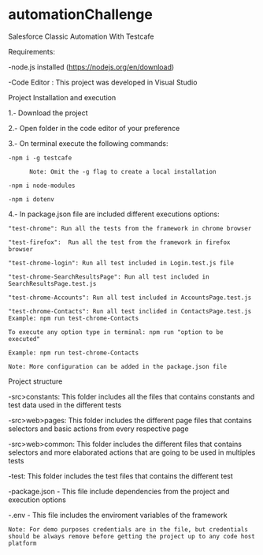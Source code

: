 # automationChallenge

Salesforce Classic Automation With Testcafe

Requirements:

-node.js installed (https://nodejs.org/en/download)

-Code Editor : This project was developed in Visual Studio



Project Installation and execution

1.- Download the project

2.- Open folder in the code editor of your preference

3.- On terminal execute the following commands:
    
    -npm i -g testcafe                    
         
          Note: Omit the -g flag to create a local installation
   
    -npm i node-modules
   
    -npm i dotenv


4.- In package.json file are included different executions options: 
    
    "test-chrome": Run all the tests from the framework in chrome browser
    
    "test-firefox":  Run all the test from the framework in firefox browser
    
    "test-chrome-login": Run all test included in Login.test.js file
    
    "test-chrome-SearchResultsPage": Run all test included in SearchResultsPage.test.js 
   
    "test-chrome-Accounts": Run all test included in AccountsPage.test.js
    
    "test-chrome-Contacts": Run all test inclided in ContactsPage.test.js Example: npm run test-chrome-Contacts

    To execute any option type in terminal: npm run "option to be executed" 
   
    Example: npm run test-chrome-Contacts

    Note: More configuration can be added in the package.json file 


Project structure

-src>constants: This folder includes all the files that contains constants and test data used in the different tests

-src>web>pages: This folder includes the different page files that contains selectors and basic actions from every respective page

-src>web>common: This folder includes the different files that contains selectors and more elaborated actions that are going to be used in multiples tests

-test: This folder includes the test files that contains the different test

-package.json - This file include dependencies from the project and execution options

-.env - This file includes the enviroment variables of the framework
    
    Note: For demo purposes credentials are in the file, but credentials should be always remove before getting the project up to any code host platform 
